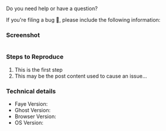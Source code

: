 Do you need help or have a question?

If you're filing a bug 🐛, please include the following information:

### Screenshot

![]()

### Steps to Reproduce

 1. This is the first step
 2. This may be the post content used to cause an issue...

### Technical details

* Faye Version:
* Ghost Version:
* Browser Version:
* OS Version:
